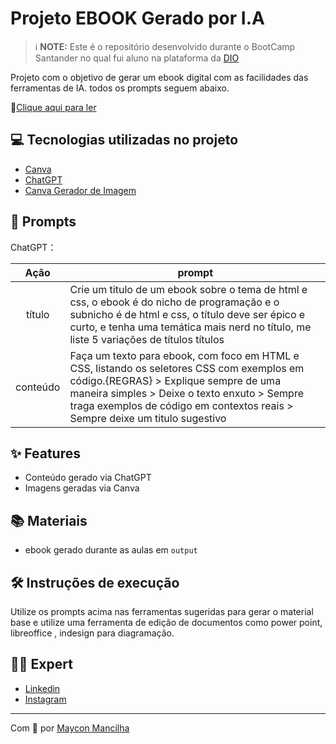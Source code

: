 # Projeto EBOOK Gerado por I.A


 > ℹ️ **NOTE:** 
Este é o repositório desenvolvido durante o BootCamp Santander no qual fui aluno na plataforma da [DIO](https://dio.me)

Projeto com o objetivo de gerar um ebook digital com as facilidades das ferramentas de IA. todos os prompts
seguem abaixo.

📕[Clique aqui para ler](https://github.com/mmancilha/prompts-to-create-a-ebook/blob/main/Ebook/Projeto%20EBOOK%20Gerado%20por%20I.A.pdf)

## 💻 Tecnologias utilizadas no projeto

- [Canva](https://www.canva.com/)
- [ChatGPT](https://chat.openai.com/) 
- [Canva Gerador de Imagem](https://www.canva.com/pt_br/gerador-imagem-ia/)

## 🧠 Prompts


ChatGPT：

|   Ação   | prompt                                                                                                                                                                                                                                                                         |
| :------: | ------------------------------------------------------------------------------------------------------------------------------------------------------------------------------------------------------------------------------------------------------------------------------ |
|  título  | Crie um titulo de um ebook sobre o tema de html e css, o ebook é do nicho de programação e o subnicho é de html e css, o título deve ser épico e curto, e tenha uma temática mais nerd no título, me liste 5 variações de títulos títulos                                                        |
| conteúdo | Faça um texto para ebook, com foco em HTML e CSS, listando os seletores CSS com exemplos em código.{REGRAS} > Explique sempre de uma maneira simples > Deixe o texto enxuto > Sempre traga exemplos de código em contextos reais > Sempre deixe um titulo sugestivo |




## ✨ Features

- Conteúdo gerado via ChatGPT
- Imagens geradas via Canva

## 📚 Materiais

- ebook gerado durante as aulas em `output`

## 🛠️ Instruções de execução

Utilize os prompts acima nas ferramentas sugeridas para gerar o material base e utilize uma ferramenta de edição de documentos como power point, libreoffice , indesign para diagramação.

## 👨‍💻 Expert

- [Linkedin](https://www.linkedin.com/in/maycon-mancilha/)
- [Instagram](https://www.instagram.com/mayconmancilha/) 


---

Com 💜 por [Maycon Mancilha](https://github.com/mmancilha)
